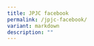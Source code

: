```yaml
---
title: JPJC facebook
permalink: /jpjc-facebook/
variant: markdown
description: ""
---
```

<div id="fb-root"></div>


<div data-show-text="false" data-width="500" data-href="https://www.facebook.com/jpjc.sg" class="fb-post"></div>